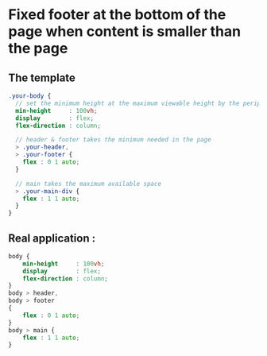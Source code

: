 # Fixed footer at the bottom of the page when content is smaller than the page

## The template
```scss
.your-body {
  // set the minimum height at the maximum viewable height by the peripheral that prints it
  min-height     : 100vh;
  display        : flex;
  flex-direction : column;

  // header & footer takes the minimum needed in the page
  > .your-header,
  > .your-footer {
    flex : 0 1 auto;
  }

  // main takes the maximum available space
  > .your-main-div {
    flex : 1 1 auto;
  }
}
```

## Real application :
```css
body {
    min-height     : 100vh;
    display        : flex;
    flex-direction : column;
}
body > header,
body > footer
{
    flex : 0 1 auto;
}
body > main {
    flex : 1 1 auto;
}
```
